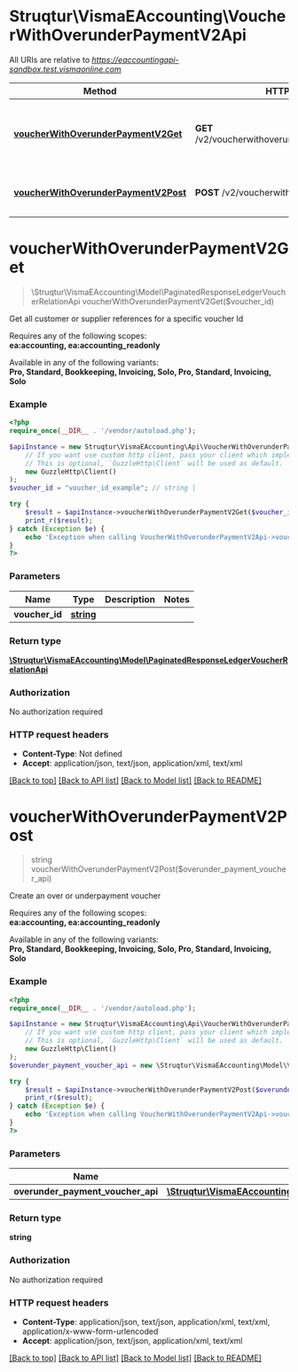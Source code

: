 # Struqtur\VismaEAccounting\VoucherWithOverunderPaymentV2Api

All URIs are relative to *https://eaccountingapi-sandbox.test.vismaonline.com*

Method | HTTP request | Description
------------- | ------------- | -------------
[**voucherWithOverunderPaymentV2Get**](VoucherWithOverunderPaymentV2Api.md#voucherWithOverunderPaymentV2Get) | **GET** /v2/voucherwithoverunderpayment/{voucherId} | Get all customer or supplier references for a specific voucher Id
[**voucherWithOverunderPaymentV2Post**](VoucherWithOverunderPaymentV2Api.md#voucherWithOverunderPaymentV2Post) | **POST** /v2/voucherwithoverunderpayment | Create an over or underpayment voucher


# **voucherWithOverunderPaymentV2Get**
> \Struqtur\VismaEAccounting\Model\PaginatedResponseLedgerVoucherRelationApi voucherWithOverunderPaymentV2Get($voucher_id)

Get all customer or supplier references for a specific voucher Id

<p>Requires any of the following scopes: <br><b>ea:accounting, ea:accounting_readonly</b></p><p>Available in any of the following variants: <br><b>Pro, Standard, Bookkeeping, Invoicing, Solo, Pro, Standard, Invoicing, Solo</b></p>

### Example
```php
<?php
require_once(__DIR__ . '/vendor/autoload.php');

$apiInstance = new Struqtur\VismaEAccounting\Api\VoucherWithOverunderPaymentV2Api(
    // If you want use custom http client, pass your client which implements `GuzzleHttp\ClientInterface`.
    // This is optional, `GuzzleHttp\Client` will be used as default.
    new GuzzleHttp\Client()
);
$voucher_id = "voucher_id_example"; // string | 

try {
    $result = $apiInstance->voucherWithOverunderPaymentV2Get($voucher_id);
    print_r($result);
} catch (Exception $e) {
    echo 'Exception when calling VoucherWithOverunderPaymentV2Api->voucherWithOverunderPaymentV2Get: ', $e->getMessage(), PHP_EOL;
}
?>
```

### Parameters

Name | Type | Description  | Notes
------------- | ------------- | ------------- | -------------
 **voucher_id** | [**string**](../Model/.md)|  |

### Return type

[**\Struqtur\VismaEAccounting\Model\PaginatedResponseLedgerVoucherRelationApi**](../Model/PaginatedResponseLedgerVoucherRelationApi.md)

### Authorization

No authorization required

### HTTP request headers

 - **Content-Type**: Not defined
 - **Accept**: application/json, text/json, application/xml, text/xml

[[Back to top]](#) [[Back to API list]](../../README.md#documentation-for-api-endpoints) [[Back to Model list]](../../README.md#documentation-for-models) [[Back to README]](../../README.md)

# **voucherWithOverunderPaymentV2Post**
> string voucherWithOverunderPaymentV2Post($overunder_payment_voucher_api)

Create an over or underpayment voucher

<p>Requires any of the following scopes: <br><b>ea:accounting, ea:accounting_readonly</b></p><p>Available in any of the following variants: <br><b>Pro, Standard, Bookkeeping, Invoicing, Solo, Pro, Standard, Invoicing, Solo</b></p>

### Example
```php
<?php
require_once(__DIR__ . '/vendor/autoload.php');

$apiInstance = new Struqtur\VismaEAccounting\Api\VoucherWithOverunderPaymentV2Api(
    // If you want use custom http client, pass your client which implements `GuzzleHttp\ClientInterface`.
    // This is optional, `GuzzleHttp\Client` will be used as default.
    new GuzzleHttp\Client()
);
$overunder_payment_voucher_api = new \Struqtur\VismaEAccounting\Model\VoucherWithOverunderPaymentApi(); // \Struqtur\VismaEAccounting\Model\VoucherWithOverunderPaymentApi | 

try {
    $result = $apiInstance->voucherWithOverunderPaymentV2Post($overunder_payment_voucher_api);
    print_r($result);
} catch (Exception $e) {
    echo 'Exception when calling VoucherWithOverunderPaymentV2Api->voucherWithOverunderPaymentV2Post: ', $e->getMessage(), PHP_EOL;
}
?>
```

### Parameters

Name | Type | Description  | Notes
------------- | ------------- | ------------- | -------------
 **overunder_payment_voucher_api** | [**\Struqtur\VismaEAccounting\Model\VoucherWithOverunderPaymentApi**](../Model/VoucherWithOverunderPaymentApi.md)|  |

### Return type

**string**

### Authorization

No authorization required

### HTTP request headers

 - **Content-Type**: application/json, text/json, application/xml, text/xml, application/x-www-form-urlencoded
 - **Accept**: application/json, text/json, application/xml, text/xml

[[Back to top]](#) [[Back to API list]](../../README.md#documentation-for-api-endpoints) [[Back to Model list]](../../README.md#documentation-for-models) [[Back to README]](../../README.md)

